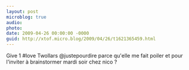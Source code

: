 ```yaml
---
layout: post
microblog: true
audio: 
photo: 
date: 2009-04-26 00:00:00 -0000
guid: http://xtof.micro.blog/2009/04/26/t1621365459.html
---
```

Give 1 #love Twollars @justepourdire parce qu'elle me fait poiler et pour l'inviter à brainstormer mardi soir chez nico ?
